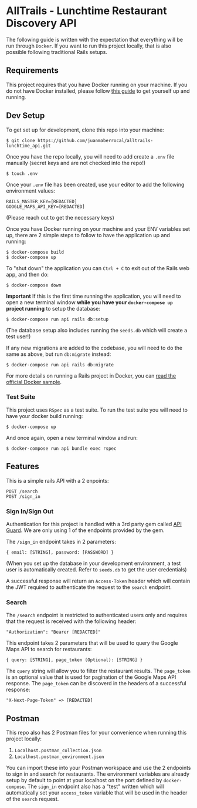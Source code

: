 # AllTrails - Lunchtime Restaurant Discovery API
The following guide is written with the expectation that everything will be run through `Docker`. If you want to run this project locally, that is also possible following traditional Rails setups.

## Requirements
This project requires that you have Docker running on your machine. If you do not have Docker installed, please follow [this guide](https://docs.docker.com/engine/install/) to get yourself up and running.

## Dev Setup
To get set up for development, clone this repo into your machine:
```
$ git clone https://github.com/juanmaberrocal/alltrails-lunchtime_api.git
```

Once you have the repo locally, you will need to add create a `.env` file manually (secret keys and are not checked into the repo!)
```
$ touch .env
```
Once your `.env` file has been created, use your editor to add the following environment values:
```
RAILS_MASTER_KEY=[REDACTED]
GOOGLE_MAPS_API_KEY=[REDACTED]
```
(Please reach out to get the necessary keys)

Once you have Docker running on your machine and your ENV variables set up, there are 2 simple steps to follow to have the application up and running:
```
$ docker-compose build
$ docker-compose up
```

To "shut down" the application you can `Ctrl + C` to exit out of the Rails web app, and then do:
```
$ docker-compose down
```

**Important**
If this is the first time running the application, you will need to open a new terminal window **while you have your `docker-compose up` project running** to setup the database:
```
$ docker-compose run api rails db:setup
```
(The database setup also includes running the `seeds.db` which will create a test user!)

If any new migrations are added to the codebase, you will need to do the same as above, but run `db:migrate` instead:
```
$ docker-compose run api rails db:migrate
```

For more details on running a Rails project in Docker, you can [read the official Docker sample](https://docs.docker.com/samples/rails/).

### Test Suite
This project uses `RSpec` as a test suite. To run the test suite you will need to have your docker build running:
```
$ docker-compose up
```

And once again, open a new terminal window and run:
```
$ docker-compose run api bundle exec rspec
```

## Features
This is a simple rails API with a 2 enpoints:
```
POST /search
POST /sign_in
```

### Sign In/Sign Out
Authentication for this project is handled with a 3rd party gem called [API Guard](https://github.com/Gokul595/api_guard). We are only using 1 of the endpoints provided by the gem.

The `/sign_in` endpoint takes in 2 parameters:
```
{ email: [STRING], password: [PASSWORD] }
```
(When you set up the database in your development environment, a test user is automatically created. Refer to `seeds.db` to get the user credentials)

A successful response will return an `Access-Token` header which will contain the JWT required to authenticate the request to the `search` endpoint.

### Search
The `/search` endpoint is restricted to authenticated users only and requires that the request is received with the following header:
```
"Authorization": "Bearer [REDACTED]"
```
This endpoint takes 2 parameters that will be used to query the Google Maps API to search for restaurants:
```
{ query: [STRING], page_token (Optional): [STRING] }
```
The `query` string will allow you to filter the restaurant results. The `page_token` is an optional value that is used for pagination of the Google Maps API response. The `page_token` can be discoverd in the headers of a successful response:
```
"X-Next-Page-Token" => [REDACTED]
```

## Postman
This repo also has 2 Postman files for your convenience when running this project locally:
1. `Localhost.postman_collection.json`
2. `Localhost.postman_environment.json`

You can import these into your Postman workspace and use the 2 endpoints to sign in and search for restaurants. The environment variables are already setup by default to point at your localhost on the port defined by `docker-compose`. The `sign_in` endpoint also has a "test" written which will automatically set your `access_token` variable that will be used in the header of the `search` request.
